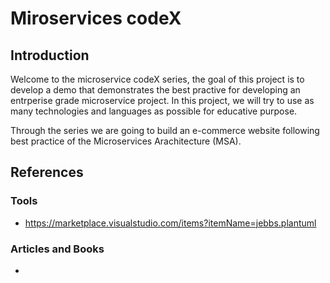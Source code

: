 # Miroservices codeX
## Introduction
Welcome to the microservice codeX series, the goal of this project is to develop a demo that demonstrates the best practive for developing an entrperise grade microservice project. In this project, we will try to use as many technologies and languages as possible for educative purpose.

Through the series we are going to build an e-commerce website following best practice of the Microservices Arachitecture (MSA).


## References
### Tools
- https://marketplace.visualstudio.com/items?itemName=jebbs.plantuml
### Articles and Books
- 

